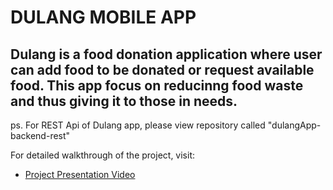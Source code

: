 # DULANG MOBILE APP 

## Dulang is a food donation application where user can add food to be donated or request available food. This app focus on reducinng food waste and thus giving it to those in needs.

ps. For REST Api of Dulang app, please view repository called "dulangApp-backend-rest"

For detailed walkthrough of the project, visit:
- [Project Presentation Video](https://www.youtube.com/watch?v=6DLIEiCmG8M)
